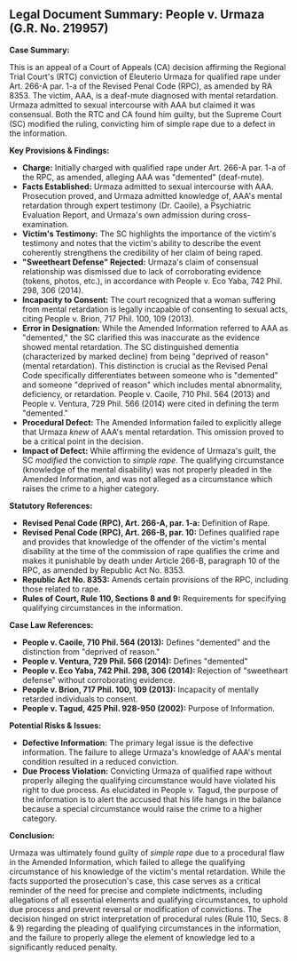 ## Legal Document Summary: People v. Urmaza (G.R. No. 219957)

**Case Summary:**

This is an appeal of a Court of Appeals (CA) decision affirming the Regional Trial Court's (RTC) conviction of Eleuterio Urmaza for qualified rape under Art. 266-A par. 1-a of the Revised Penal Code (RPC), as amended by RA 8353. The victim, AAA, is a deaf-mute diagnosed with mental retardation. Urmaza admitted to sexual intercourse with AAA but claimed it was consensual. Both the RTC and CA found him guilty, but the Supreme Court (SC) modified the ruling, convicting him of simple rape due to a defect in the information.

**Key Provisions & Findings:**

*   **Charge:** Initially charged with qualified rape under Art. 266-A par. 1-a of the RPC, as amended, alleging AAA was "demented" (deaf-mute).
*   **Facts Established:** Urmaza admitted to sexual intercourse with AAA. Prosecution proved, and Urmaza admitted knowledge of, AAA's mental retardation through expert testimony (Dr. Caoile), a Psychiatric Evaluation Report, and Urmaza's own admission during cross-examination.
*   **Victim's Testimony:** The SC highlights the importance of the victim's testimony and notes that the victim's ability to describe the event coherently strengthens the credibility of her claim of being raped.
*   **"Sweetheart Defense" Rejected:** Urmaza's claim of consensual relationship was dismissed due to lack of corroborating evidence (tokens, photos, etc.), in accordance with People v. Eco Yaba, 742 Phil. 298, 306 (2014).
*   **Incapacity to Consent:** The court recognized that a woman suffering from mental retardation is legally incapable of consenting to sexual acts, citing People v. Brion, 717 Phil. 100, 109 (2013).
*   **Error in Designation:** While the Amended Information referred to AAA as "demented," the SC clarified this was inaccurate as the evidence showed mental retardation. The SC distinguished dementia (characterized by marked decline) from being "deprived of reason" (mental retardation). This distinction is crucial as the Revised Penal Code specifically differentiates between someone who is "demented" and someone "deprived of reason" which includes mental abnormality, deficiency, or retardation. People v. Caoile, 710 Phil. 564 (2013) and People v. Ventura, 729 Phil. 566 (2014) were cited in defining the term "demented."
*   **Procedural Defect:** The Amended Information failed to explicitly allege that Urmaza *knew* of AAA's mental retardation. This omission proved to be a critical point in the decision.
*   **Impact of Defect:** While affirming the evidence of Urmaza's guilt, the SC *modified* the conviction to *simple rape*. The qualifying circumstance (knowledge of the mental disability) was not properly pleaded in the Amended Information, and was not alleged as a circumstance which raises the crime to a higher category.

**Statutory References:**

*   **Revised Penal Code (RPC), Art. 266-A, par. 1-a:** Definition of Rape.
*   **Revised Penal Code (RPC), Art. 266-B, par. 10:** Defines qualified rape and provides that knowledge of the offender of the victim's mental disability at the time of the commission of rape qualifies the crime and makes it punishable by death under Article 266-B, paragraph 10 of the RPC, as amended by Republic Act No. 8353.
*   **Republic Act No. 8353:** Amends certain provisions of the RPC, including those related to rape.
*   **Rules of Court, Rule 110, Sections 8 and 9:** Requirements for specifying qualifying circumstances in the information.

**Case Law References:**

*   **People v. Caoile, 710 Phil. 564 (2013):** Defines "demented" and the distinction from "deprived of reason."
*   **People v. Ventura, 729 Phil. 566 (2014):** Defines "demented"
*   **People v. Eco Yaba, 742 Phil. 298, 306 (2014):** Rejection of "sweetheart defense" without corroborating evidence.
*   **People v. Brion, 717 Phil. 100, 109 (2013):** Incapacity of mentally retarded individuals to consent.
*    **People v. Tagud, 425 Phil. 928-950 (2002):** Purpose of Information.

**Potential Risks & Issues:**

*   **Defective Information:** The primary legal issue is the defective information. The failure to allege Urmaza's knowledge of AAA's mental condition resulted in a reduced conviction.
*   **Due Process Violation:** Convicting Urmaza of qualified rape without properly alleging the qualifying circumstance would have violated his right to due process. As elucidated in People v. Tagud, the purpose of the information is to alert the accused that his life hangs in the balance because a special circumstance would raise the crime to a higher category.

**Conclusion:**

Urmaza was ultimately found guilty of *simple rape* due to a procedural flaw in the Amended Information, which failed to allege the qualifying circumstance of his knowledge of the victim's mental retardation. While the facts supported the prosecution's case, this case serves as a critical reminder of the need for precise and complete indictments, including allegations of all essential elements and qualifying circumstances, to uphold due process and prevent reversal or modification of convictions. The decision hinged on strict interpretation of procedural rules (Rule 110, Secs. 8 & 9) regarding the pleading of qualifying circumstances in the information, and the failure to properly allege the element of knowledge led to a significantly reduced penalty.
